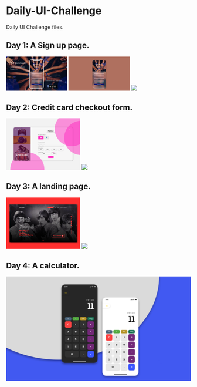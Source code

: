 # Daily-UI-Challenge

Daily UI Challenge files.

## Day 1: A Sign up page.

<img src="./001/iphone8_screen_mockup.jpg" width="33%"/> <img src="./001/iphone8_screen_mockup2.jpg" width="33%"/> <img src="./001/Web-1280–1.jpg" width="33%"/>

## Day 2: Credit card checkout form.

<img src="./002/Untitled-1-01.jpg" width="40%"/> <img src="./002/Web-1920–2.jpg" width="40%"/>

## Day 3: A landing page.

<img src="./003/Artboard 1.png" width="40%"/> <img src="./003/Web 1920 – 1.jpg" width="40%"/>

## Day 4: A calculator.

<img src="./004/Artboard 2.jpg" />
